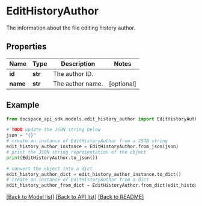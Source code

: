 # EditHistoryAuthor
The information about the file editing history author.

## Properties

Name | Type | Description | Notes
------------ | ------------- | ------------- | -------------
**id** | **str** | The author ID. | 
**name** | **str** | The author name. | [optional] 

## Example

```python
from docspace_api_sdk.models.edit_history_author import EditHistoryAuthor

# TODO update the JSON string below
json = "{}"
# create an instance of EditHistoryAuthor from a JSON string
edit_history_author_instance = EditHistoryAuthor.from_json(json)
# print the JSON string representation of the object
print(EditHistoryAuthor.to_json())

# convert the object into a dict
edit_history_author_dict = edit_history_author_instance.to_dict()
# create an instance of EditHistoryAuthor from a dict
edit_history_author_from_dict = EditHistoryAuthor.from_dict(edit_history_author_dict)
```
[[Back to Model list]](../README.md#documentation-for-models) [[Back to API list]](../README.md#documentation-for-api-endpoints) [[Back to README]](../README.md)


